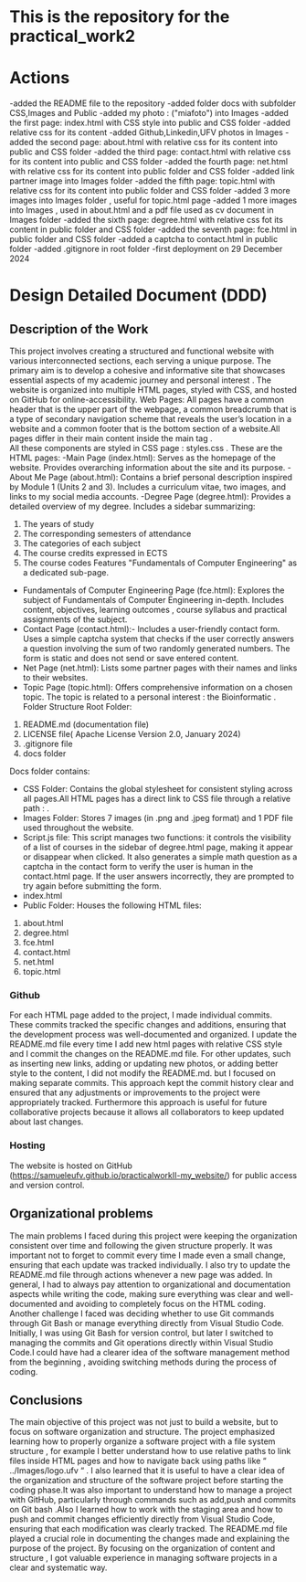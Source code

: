 # This is the repository for the practical_work2

# Actions
-added the README file to the repository
-added folder docs with subfolder CSS,Images and Public
-added my photo : ("miafoto") into Images
-added the first page: index.html with CSS style into public and CSS folder
-added relative css for its content
-added Github,Linkedin,UFV photos in Images
-added the second page: about.html with relative css for its content into public and CSS folder
-added the third page: contact.html with relative css for its content into public and CSS folder
-added the fourth page: net.html with relative css for its content into public folder and CSS folder
-added link partner image into Images folder
-added the fifth page: topic.html with relative css for its content into public folder and CSS folder
-added 3 more images into Images folder , useful for topic.html page 
-added 1 more images into Images , used in about.html and a pdf file used as cv document in Images folder
-added the sixth page: degree.html with relative css fot its content in public folder and CSS folder
-added the seventh page: fce.html in public folder and CSS folder
-added a captcha to contact.html in public folder
-added .gitignore in root folder
-first deployment on 29 December 2024

#

# Design Detailed Document (DDD)

## Description of the Work
This project involves creating a structured and functional website with various interconnected sections, each serving a unique purpose. The primary aim is to develop a cohesive and informative site that showcases essential aspects of my academic journey and  personal interest . The website is organized into multiple HTML pages, styled with CSS, and hosted on GitHub for online-accessibility.
Web Pages:
All pages have a common header that is  the upper part of the webpage, a common breadcrumb that is a type of secondary navigation scheme that reveals the user’s location in a website and a common footer  that is the bottom section of a website.All pages differ in their main content inside the main tag .  
All these components are styled in CSS page : styles.css . 
These are the HTML pages:
-Main Page (index.html):
Serves as the homepage of the website.
Provides overarching information about the site and its purpose.
-About Me Page (about.html):
Contains a brief personal description inspired by Module 1 (Units 2 and 3).
Includes a curriculum vitae, two images, and links to my social media accounts.
-Degree Page (degree.html):
Provides a detailed overview of my degree.
Includes a sidebar summarizing:
1) The years of study
2) The corresponding semesters of attendance
3) The categories of each subject
4) The course credits expressed in ECTS
5) The course codes
Features "Fundamentals of Computer Engineering" as a dedicated sub-page.
- Fundamentals of Computer Engineering Page (fce.html):
Explores the subject of Fundamentals of Computer Engineering in-depth.
Includes content, objectives, learning outcomes , course syllabus and practical assignments of the subject.
- Contact Page (contact.html):-
Includes a user-friendly contact form.
Uses a simple captcha system that checks if the user correctly answers a question involving the sum of two randomly generated numbers.
The form is static and does not send or save entered content.
- Net Page (net.html):
Lists some partner pages with their names and links to their websites.
- Topic Page (topic.html):
Offers comprehensive information on a chosen topic.
The topic is related to a personal interest : the Bioinformatic .
Folder Structure
Root Folder:
1) README.md (documentation file)
2) LICENSE file( Apache License Version 2.0, January 2024)
3) .gitignore file
4) docs folder 

     
Docs folder contains: 
- CSS Folder: Contains the global stylesheet for consistent styling across all pages.All HTML pages has a direct link to CSS file through a relative path :  <link rel="stylesheet" href="../CSS/styles.css"> .
- Images Folder: Stores 7 images (in .png and .jpeg format) and 1 PDF file used throughout the website.
- Script.js file: This script manages two functions: it controls the visibility of a list of courses in the sidebar of degree.html page, making it appear or disappear when clicked. It also generates a simple math question as a captcha in the contact form to verify the user is human in the contact.html page. If the user answers incorrectly, they are prompted to try again before submitting the form.
- index.html
- Public Folder: Houses the following HTML files:
1) about.html
2) degree.html
3) fce.html
4) contact.html
5) net.html
6) topic.html



### Github
For each HTML page added to the project, I made individual commits. These commits tracked the specific changes and additions, ensuring that the development process was well-documented and organized. I update the README.md file every time I add new html pages with relative CSS style and I commit the changes on the README.md file. 
For other updates, such as inserting new links, adding or updating new photos, or adding better style to the content, I did not modify the README.md. but I focused on making separate commits. This approach kept the commit history clear and ensured that any adjustments or improvements to the project were appropriately tracked. Furthermore this approach is useful for future collaborative projects because it allows all collaborators to keep updated  about last changes.

### Hosting
The website is hosted on GitHub (https://samueleufv.github.io/practicalworkII-my_website/) for public access and version control.

## Organizational problems
The main problems I faced during this project were keeping the organization consistent over time and following the given structure properly. It was important not to forget to commit every time I made even a small change, ensuring that each update was tracked individually. I also try to update the README.md file through actions whenever a new page was added. In general, I had to always pay attention to organizational and documentation aspects while writing the code, making sure everything was clear and well-documented and avoiding to completely focus on the HTML coding.
Another challenge I faced was deciding whether to use Git commands through Git Bash or manage everything directly from Visual Studio Code. Initially, I was using Git Bash for version control, but later I switched to managing the commits and Git operations directly within Visual Studio Code.I could have had a clearer idea of the software management method from the beginning , avoiding switching methods during the process of coding.


## Conclusions 
The main objective of this project was not just to build a website, but to focus on software organization and structure. The project emphasized learning how to properly organize a software project with a file system structure , for example I better understand how to use relative paths to link files inside HTML pages  and how to navigate back using paths like “ ../Images/logo.ufv “ . I also learned that it is useful to have a clear idea of the organization and structure of the software project before starting the coding phase.It was also important to understand how to manage a project with GitHub, particularly through commands such as add,push and commits on Git bash .Also I learned how to work with the staging area and how to push and commit changes efficiently directly from Visual Studio Code, ensuring that each modification was clearly tracked. The README.md file played a crucial role in documenting the changes made and explaining the purpose of the project. By focusing on the organization of content and structure , I got valuable experience in managing software projects in a clear and systematic way.

#